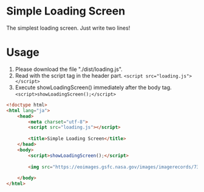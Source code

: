 # Simple Loading Screen
The simplest loading screen. Just write two lines!

# Usage

1. Please download the file "./dist/loading.js".
1. Read with the script tag in the header part.
   ```<script src="loading.js"></script>```
1. Execute showLoadingScreen() immediately after the body tag.
   ```<script>showLoadingScreen();</script>```

```HTML
<!doctype html>
<html lang="ja">
	<head>
		<meta charset="utf-8">
		<script src="loading.js"></script>
		
		<title>Simple Loading Screen</title>
	</head>
	<body>
		<script>showLoadingScreen();</script>
		
		<img src="https://eoimages.gsfc.nasa.gov/images/imagerecords/73000/73884/world.topo.bathy.200411.3x5400x2700.jpg">
		
	</body>
</html>
```

